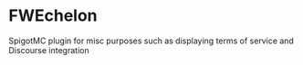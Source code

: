 # FWEchelon
SpigotMC plugin for misc purposes such as displaying terms of service and Discourse integration 
